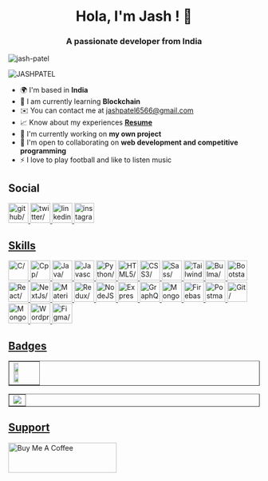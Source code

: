 <h1 align="center">Hola, I'm Jash ! 👋</h1>
<h3 class="string" align="center">A passionate developer from India</h3>
<p align="left"> <img src="https://komarev.com/ghpvc/?username=JASH-PATEL-6566&label=Profile%20views&color=0e75b6&style=flat" alt="jash-patel" /> </p>
<img align="center" src="https://github-profile-trophy.vercel.app/?username=JASH-PATEL-6566&theme=oldie" alt="JASHPATEL" />

- 🌍 I'm based in <b>India</b>
- 📝 I am currently learning **Blockchain**
- ✉️ You can contact me at [jashpatel6566@gmail.com](mailto:jashpatel6566@gmail.com)
- 📈 Know about my experiences **[Resume](https://drive.google.com/file/d/1bNSbf_9x3KNyOM3gebtk3Y3SbaS7wEfM/view?usp=sharing)**
- 🚀 I'm currently working on **my own project**
- 🤝 I'm open to collaborating on <b>web development and competitive programming</b>
- ⚡ I love to play football and like to listen music

<!-- <h3 align="left">Connect with me:</h3>
<p align="left">
  <a href="https://twitter.com/Tobeaprogramme1" target="blank"><img align="center" src="https://raw.githubusercontent.com/rahuldkjain/github-profile-readme-generator/master/src/images/icons/Social/twitter.svg" alt="JASHPATEL" height="30" width="40" /></a>
  <a href="https://www.linkedin.com/in/jash-patel-57a7311ba/" target="blank"><img align="center" src="https://raw.githubusercontent.com/rahuldkjain/github-profile-readme-generator/master/src/images/icons/Social/linked-in-alt.svg" alt="JASHPATEL" height="30" width="40" /></a>
  <a href="https://www.instagram.com/j_a_s_h_6566/" target="blank"><img align="center" src="https://raw.githubusercontent.com/rahuldkjain/github-profile-readme-generator/master/src/images/icons/Social/instagram.svg" alt="JASHPATEL" height="30" width="40" /></a>
<a href="https://redux.js.org/" target="_blank" ><img src="https://raw.githubusercontent.com/danielcranney/readme-generator/main/public/icons/skills/redux-colored.svg" height="40" width="40" alt="Redux"/></a>
</p> -->

<p align="left">
<h2>Social</h2>
<a href="https://www.github.com/JASH-PATEL-6566" target="_blank" ><img src="https://res.cloudinary.com/dreamlist/image/upload/v1676730434/ease-prof/social/github-tile_gsrozh.svg" height="40" width="40" alt=github/>
<a href="https://www.twitter.com/jashpatel1511" target="_blank" ><img src="https://res.cloudinary.com/dreamlist/image/upload/v1676730463/ease-prof/social/twitter-tile_wvivtr.svg" height="40" width="40" alt=twitter/>
<a href="https://www.linkedin.com/in/jash-patel-57a7311ba" target="_blank" ><img src="https://res.cloudinary.com/dreamlist/image/upload/v1676730564/ease-prof/social/linkedin-tile_jaz1sv.svg" height="40" width="40" alt=linkedin/>
<a href="http://www.instagram.com/_.jash._6566" target="_blank" ><img src="https://res.cloudinary.com/dreamlist/image/upload/v1676730747/ease-prof/social/instagram-icon_awmjo1.svg" height="40" width="40" alt=instagram/>
</p>

<p align="left">
<h2>Skills</h2>
<a href="https://docs.microsoft.com/en-us/cpp/?view=msvc-170" target="_blank" ><img src="https://res.cloudinary.com/dreamlist/image/upload/v1676609803/ease-prof/programming%20languages/c_s78hfk.svg" height="40" width="40" alt=C/>
<a href="https://docs.microsoft.com/en-us/cpp/?view=msvc-170" target="_blank" ><img src="https://res.cloudinary.com/dreamlist/image/upload/v1676609803/ease-prof/programming%20languages/c_bvvkhv.svg" height="40" width="40" alt=Cpp/>
<a href="https://www.oracle.com/java/" target="_blank" ><img src="https://res.cloudinary.com/dreamlist/image/upload/v1676727028/ease-prof/programming%20languages/java-icon_ksqmpo.svg" height="40" width="40" alt=Java/>
<a href="https://developer.mozilla.org/en-US/docs/Web/JavaScript" target="_blank" ><img src="https://res.cloudinary.com/dreamlist/image/upload/v1676609805/ease-prof/programming%20languages/javascript_zl26n3.svg" height="40" width="40" alt=Javascript/>
<a href="https://www.python.org/" target="_blank" ><img src="https://res.cloudinary.com/dreamlist/image/upload/v1676609806/ease-prof/programming%20languages/python_e8bquv.svg" height="40" width="40" alt=Python/>
<a href="https://developer.mozilla.org/en-US/docs/Glossary/HTML5" target="_blank" ><img src="https://res.cloudinary.com/dreamlist/image/upload/v1676609810/ease-prof/others/html_lk2f50.svg" height="40" width="40" alt=HTML5/>
<a href="https://www.w3.org/TR/CSS/#css" target="_blank" ><img src="https://res.cloudinary.com/dreamlist/image/upload/v1676609810/ease-prof/others/css_ebnigo.svg" height="40" width="40" alt=CSS3/>
<a href="https://sass-lang.com/" target="_blank" ><img src="https://res.cloudinary.com/dreamlist/image/upload/v1676728717/ease-prof/programming%20languages/sass-1_e2j4kh.svg" height="40" width="40" alt=Sass/>
<a href="https://tailwindcss.com/" target="_blank" ><img src="https://res.cloudinary.com/dreamlist/image/upload/v1676728764/ease-prof/programming%20languages/tailwindcss_ypanrz.svg" height="40" width="40" alt=TailwindCSS/>
<a href="https://bulma.io/" target="_blank" ><img src="https://res.cloudinary.com/dreamlist/image/upload/v1676618782/ease-prof/others/Bulma_Icon_uxoi4s.svg" height="40" width="40" alt=Bulma/>
<a href="https://getbootstrap.com/" target="_blank" ><img src="https://res.cloudinary.com/dreamlist/image/upload/v1676609812/ease-prof/frameworks/boostrap_tlv0am.svg" height="40" width="40" alt=Bootstarp/>
<a href="https://reactjs.org/" target="_blank" ><img src="https://res.cloudinary.com/dreamlist/image/upload/v1676609814/ease-prof/frameworks/react_cbllza.svg" height="40" width="40" alt=React/>
<a href="https://nextjs.org/docs" target="_blank" ><img src="https://res.cloudinary.com/dreamlist/image/upload/v1676728805/ease-prof/programming%20languages/next-js_dx85pb.svg" height="40" width="40" alt=NextJs/>
<a href="https://mui.com/" target="_blank" ><img src="https://res.cloudinary.com/dreamlist/image/upload/v1676728908/ease-prof/programming%20languages/material-ui-1_vqf8is.svg" height="40" width="40" alt=Material UI/>
<a href="https://redux.js.org/" target="_blank" ><img src="https://res.cloudinary.com/dreamlist/image/upload/v1676609814/ease-prof/frameworks/redux_b2m6cp.svg" height="40" width="40" alt=Redux/>
<a href="https://nodejs.org/en/" target="_blank" ><img src="https://res.cloudinary.com/dreamlist/image/upload/v1676729013/ease-prof/programming%20languages/nodejs-icon_xl8kno.svg" height="40" width="40" alt=NodeJS/>
<a href="https://expressjs.com/" target="_blank" ><img src="https://res.cloudinary.com/dreamlist/image/upload/v1676729086/ease-prof/programming%20languages/icons8-express-js_j8xma8.svg" height="40" width="40" alt=Express/>
<a href="https://graphql.org/" target="_blank" ><img src="https://res.cloudinary.com/dreamlist/image/upload/v1676729116/ease-prof/programming%20languages/graphql-logo-2_oojic0.svg" height="40" width="40" alt=GraphQL/>
<a href="https://www.mongodb.com/" target="_blank" ><img src="https://res.cloudinary.com/dreamlist/image/upload/v1676729142/ease-prof/programming%20languages/mongodb-icon-1_j4gilp.svg" height="40" width="40" alt=MongoDB/>
<a href="https://firebase.google.com/" target="_blank" ><img src="https://res.cloudinary.com/dreamlist/image/upload/v1676729196/ease-prof/programming%20languages/firebase-2_j0abc8.svg" height="40" width="40" alt=Firebase/>
<a href="https://www.postman.com/" target="_blank" ><img src="https://res.cloudinary.com/dreamlist/image/upload/v1676726456/ease-prof/others/postman_ks3gcy.svg" height="40" width="40" alt=Postman/>
<a href="https://git-scm.com/" target="_blank" ><img src="https://res.cloudinary.com/dreamlist/image/upload/v1676726456/ease-prof/others/git_xzurom.svg" height="40" width="40" alt=Git/>
<a href="https://mongoosejs.com/" target="_blank" ><img src="https://res.cloudinary.com/dreamlist/image/upload/v1676729957/ease-prof/programming%20languages/icons8-mongoose_iuaxod.svg" height="40" width="40" alt=Mongoose/>
<a href="https://wordpress.org/documentation/" target="_blank" ><img src="https://res.cloudinary.com/dreamlist/image/upload/v1676729989/ease-prof/programming%20languages/wordpress-blue_ltrvxt.svg" height="40" width="40" alt=Wordpress/>
<a href="https://www.figma.com/" target="_blank" ><img src="https://res.cloudinary.com/dreamlist/image/upload/v1676730196/ease-prof/programming%20languages/icons8-figma_ikwot6.svg" height="40" width="40" alt=Figma/>
</p>



<h2>Badges</h2>
<table align="center" border="none"> <td>
<img width="48%" src="https://github-readme-stats.vercel.app/api?username=ferin79&show_icons=true&locale=en&theme=dark" />
<img width="48%" src="https://github-readme-streak-stats.herokuapp.com/?user=JASH-PATEL-6566&theme=dark" />
</td> </table>
<table border="none" align="center"> <td>
<img src="https://github-readme-stats.vercel.app/api/top-langs?username=ferin79&show_icons=true&locale=en&layout=compact&theme=dark" />
</td> </table>

<h2>Support</h2>

<a href="https://www.buymeacoffee.com/jashpatel6566" target="_blank"><img src="https://cdn.buymeacoffee.com/buttons/v2/default-yellow.png" alt="Buy Me A Coffee" style="height: 60px !important;width: 217px !important;" ></a>
